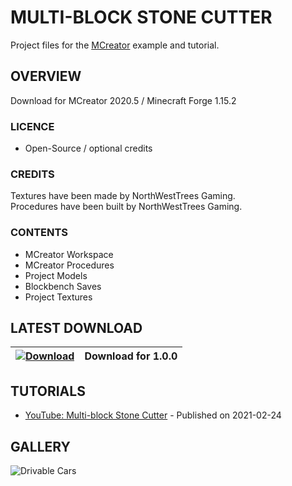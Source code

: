 # MULTI-BLOCK STONE CUTTER
Project files for the [MCreator](https://mcreator.net/) example and tutorial.

## OVERVIEW
Download for MCreator 2020.5 / Minecraft Forge 1.15.2

### LICENCE
- Open-Source / optional credits

### CREDITS
Textures have been made by NorthWestTrees Gaming.    
Procedures have been built by NorthWestTrees Gaming.

### CONTENTS
* MCreator Workspace
* MCreator Procedures
* Project Models
* Blockbench Saves
* Project Textures

## LATEST DOWNLOAD
| [![Download](https://i.imgur.com/Xcxx2Gr.png)](https://github.com/MCreator-Examples/Multi-Block-Stone-Cutter/files/6031381/stone_cutter_files.zip) | Download for 1.0.0 |
| --- | --- |

## TUTORIALS
* [YouTube: Multi-block Stone Cutter](https://youtu.be/7vQ2ZHX1ixg) - Published on 2021-02-24

## GALLERY
![Drivable Cars](https://i.imgur.com/Cff6Z2y.png)
